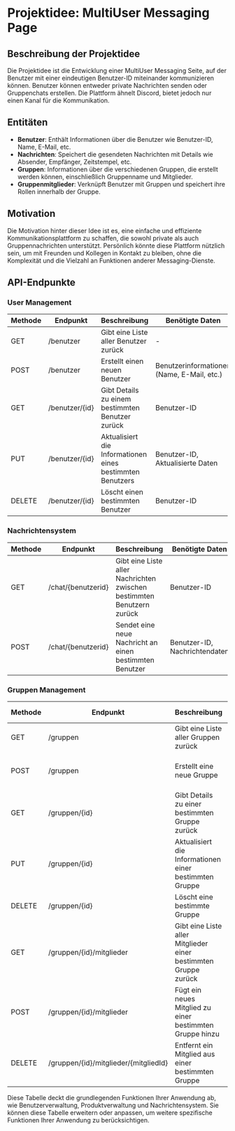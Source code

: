 # Projektidee: MultiUser Messaging Page

## Beschreibung der Projektidee

Die Projektidee ist die Entwicklung einer MultiUser Messaging Seite, auf der Benutzer mit einer eindeutigen Benutzer-ID miteinander kommunizieren können. Benutzer können entweder private Nachrichten senden oder Gruppenchats erstellen. Die Plattform ähnelt Discord, bietet jedoch nur einen Kanal für die Kommunikation.

## Entitäten

- **Benutzer**: Enthält Informationen über die Benutzer wie Benutzer-ID, Name, E-Mail, etc.
- **Nachrichten**: Speichert die gesendeten Nachrichten mit Details wie Absender, Empfänger, Zeitstempel, etc.
- **Gruppen**: Informationen über die verschiedenen Gruppen, die erstellt werden können, einschließlich Gruppenname und Mitglieder.
- **Gruppenmitglieder**: Verknüpft Benutzer mit Gruppen und speichert ihre Rollen innerhalb der Gruppe.

## Motivation

Die Motivation hinter dieser Idee ist es, eine einfache und effiziente Kommunikationsplattform zu schaffen, die sowohl private als auch Gruppennachrichten unterstützt. Persönlich könnte diese Plattform nützlich sein, um mit Freunden und Kollegen in Kontakt zu bleiben, ohne die Komplexität und die Vielzahl an Funktionen anderer Messaging-Dienste.

## API-Endpunkte

### User Management

| Methode | Endpunkt       | Beschreibung                                              | Benötigte Daten                            |
| ------- | -------------- | --------------------------------------------------------- | ------------------------------------------ |
| GET     | /benutzer      | Gibt eine Liste aller Benutzer zurück                     | -                                          |
| POST    | /benutzer      | Erstellt einen neuen Benutzer                             | Benutzerinformationen (Name, E-Mail, etc.) |
| GET     | /benutzer/{id} | Gibt Details zu einem bestimmten Benutzer zurück          | Benutzer-ID                                |
| PUT     | /benutzer/{id} | Aktualisiert die Informationen eines bestimmten Benutzers | Benutzer-ID, Aktualisierte Daten           |
| DELETE  | /benutzer/{id} | Löscht einen bestimmten Benutzer                          | Benutzer-ID                                |

### Nachrichtensystem

| Methode | Endpunkt           | Beschreibung                                                           | Benötigte Daten               |
| ------- | ------------------ | ---------------------------------------------------------------------- | ----------------------------- |
| GET     | /chat/{benutzerid} | Gibt eine Liste aller Nachrichten zwischen bestimmten Benutzern zurück | Benutzer-ID                   |
| POST    | /chat/{benutzerid} | Sendet eine neue Nachricht an einen bestimmten Benutzer                | Benutzer-ID, Nachrichtendaten |

### Gruppen Management

| Methode | Endpunkt                              | Beschreibung                                                    | Benötigte Daten                       |
| ------- | ------------------------------------- | --------------------------------------------------------------- | ------------------------------------- |
| GET     | /gruppen                              | Gibt eine Liste aller Gruppen zurück                            | -                                     |
| POST    | /gruppen                              | Erstellt eine neue Gruppe                                       | Gruppendaten (Name, Mitglieder, etc.) |
| GET     | /gruppen/{id}                         | Gibt Details zu einer bestimmten Gruppe zurück                  | Gruppen-ID                            |
| PUT     | /gruppen/{id}                         | Aktualisiert die Informationen einer bestimmten Gruppe          | Gruppen-ID, Aktualisierte Daten       |
| DELETE  | /gruppen/{id}                         | Löscht eine bestimmte Gruppe                                    | Gruppen-ID                            |
| GET     | /gruppen/{id}/mitglieder              | Gibt eine Liste aller Mitglieder einer bestimmten Gruppe zurück | Gruppen-ID                            |
| POST    | /gruppen/{id}/mitglieder              | Fügt ein neues Mitglied zu einer bestimmten Gruppe hinzu        | Gruppen-ID, Mitgliedsdaten            |
| DELETE  | /gruppen/{id}/mitglieder/{mitgliedId} | Entfernt ein Mitglied aus einer bestimmten Gruppe               | Gruppen-ID, Mitglied-ID               |

Diese Tabelle deckt die grundlegenden Funktionen Ihrer Anwendung ab, wie Benutzerverwaltung, Produktverwaltung und Nachrichtensystem. Sie können diese Tabelle erweitern oder anpassen, um weitere spezifische Funktionen Ihrer Anwendung zu berücksichtigen.
